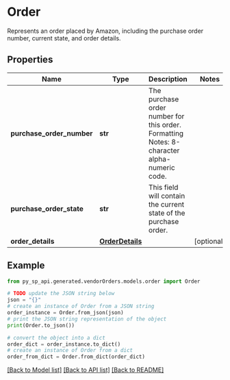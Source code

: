 # Order

Represents an order placed by Amazon, including the purchase order number, current state, and order details.

## Properties

Name | Type | Description | Notes
------------ | ------------- | ------------- | -------------
**purchase_order_number** | **str** | The purchase order number for this order. Formatting Notes: 8-character alpha-numeric code. | 
**purchase_order_state** | **str** | This field will contain the current state of the purchase order. | 
**order_details** | [**OrderDetails**](OrderDetails.md) |  | [optional] 

## Example

```python
from py_sp_api.generated.vendorOrders.models.order import Order

# TODO update the JSON string below
json = "{}"
# create an instance of Order from a JSON string
order_instance = Order.from_json(json)
# print the JSON string representation of the object
print(Order.to_json())

# convert the object into a dict
order_dict = order_instance.to_dict()
# create an instance of Order from a dict
order_from_dict = Order.from_dict(order_dict)
```
[[Back to Model list]](../README.md#documentation-for-models) [[Back to API list]](../README.md#documentation-for-api-endpoints) [[Back to README]](../README.md)


